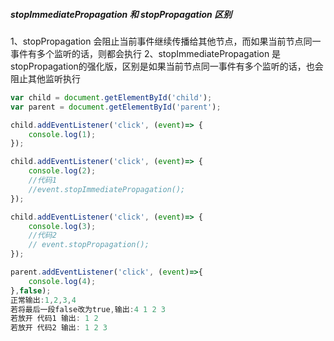 

##### stopImmediatePropagation 和 stopPropagation 区别
1、stopPropagation 会阻止当前事件继续传播给其他节点，而如果当前节点同一事件有多个监听的话，则都会执行
2、stopImmediatePropagation 是 stopPropagation的强化版，区别是如果当前节点同一事件有多个监听的话，也会阻止其他监听执行

~~~javascript
var child = document.getElementById('child');
var parent = document.getElementById('parent');

child.addEventListener('click', (event)=> {
    console.log(1);
});

child.addEventListener('click', (event)=> {
    console.log(2);
    //代码1
    //event.stopImmediatePropagation();
});

child.addEventListener('click', (event)=> {
    console.log(3);
    //代码2
    // event.stopPropagation();
});

parent.addEventListener('click', (event)=>{
    console.log(4);
},false);
正常输出:1,2,3,4
若将最后一段false改为true,输出:4 1 2 3
若放开 代码1 输出: 1 2 
若放开 代码2 输出: 1 2 3 
~~~